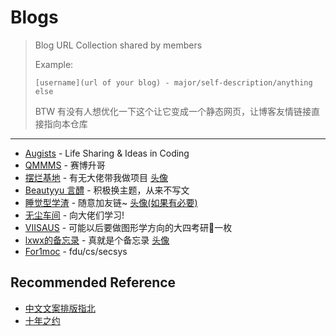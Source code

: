 # Blogs

> Blog URL Collection shared by members
>
> Example:
>
>     [username](url of your blog) - major/self-description/anything else
>
> BTW 有没有人想优化一下这个让它变成一个静态网页，让博客友情链接直接指向本仓库

---

* [Augists](https://augists.top) - Life Sharing & Ideas in Coding
* [QMMMS](https://qmmms.github.io) - 赛博升哥
* [摆烂基地](https://blog.lrdhappy.com/) - 有无大佬带我做项目 [头像](https://pic.lrdhappy.com/i/2023/02/03/63dc744f798a7.jpg)
* [Beautyyu 言醴](https://blog.beautyyu.one/) - 积极换主题，从来不写文
* [睡觉型学渣](http://constfrost.com/) - 随意加友链~ [头像(如果有必要)](https://lrd12345.oss-cn-beijing.aliyuncs.com/img/D95F9FAB3C948E6C5D5AAE4F3E3E2E5E.jpg)
* [无尘车间](https://dawncraft.cc/) - 向大佬们学习!
* [VIISAUS](https://joviisaus.github.io) - 可能以后要做图形学方向的大四考研🐶一枚
* [lxwx的备忘录](https://www.lxtend.com) - 真就是个备忘录 [头像](https://pic.lrdhappy.com/i/2023/10/15/652ac00ddafc3.webp)<!--找不到原图了，先拿lrd的图床顶一下-->
* [For1moc](http://forimoc.me/) - fdu/cs/secsys

## Recommended Reference

* [中文文案排版指北](https://github.com/sparanoid/chinese-copywriting-guidelines)
* [十年之约](https://www.foreverblog.cn/)
